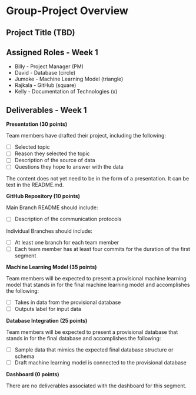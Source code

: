 # Group-Project Overview
## Project Title (TBD)

## Assigned Roles - Week 1
* Billy - Project Manager (PM)
* David - Database (circle)
* Jumoke - Machine Learning Model (triangle)
* Rajkala - GitHub (square)
* Kelly - Documentation of Technologies (x)

## Deliverables - Week 1


**Presentation (30 points)**

Team members have drafted their project, including the following:
- [ ] Selected topic
- [ ] Reason they selected the topic
- [ ] Description of the source of data
- [ ] Questions they hope to answer with the data

The content does not yet need to be in the form of a presentation. It can be text in the README.md.

**GitHub Repository (10 points)**

Main Branch README should include:
- [ ] Description of the communication protocols

Individual Branches should include:
- [ ] At least one branch for each team member
- [ ] Each team member has at least four commits for the duration of the first segment

**Machine Learning Model (35 points)**

Team members will be expected to present a provisional machine learning model that stands in for the final machine learning model and accomplishes the following:
- [ ] Takes in data from the provisional database
- [ ] Outputs label for input data

**Database Integration (25 points)**

Team members will be expected to present a provisional database that stands in for the final database and accomplishes the following:
- [ ] Sample data that mimics the expected final database structure or schema
- [ ] Draft machine learning model is connected to the provisional database

**Dashboard (0 points)**

There are no deliverables associated with the dashboard for this segment.